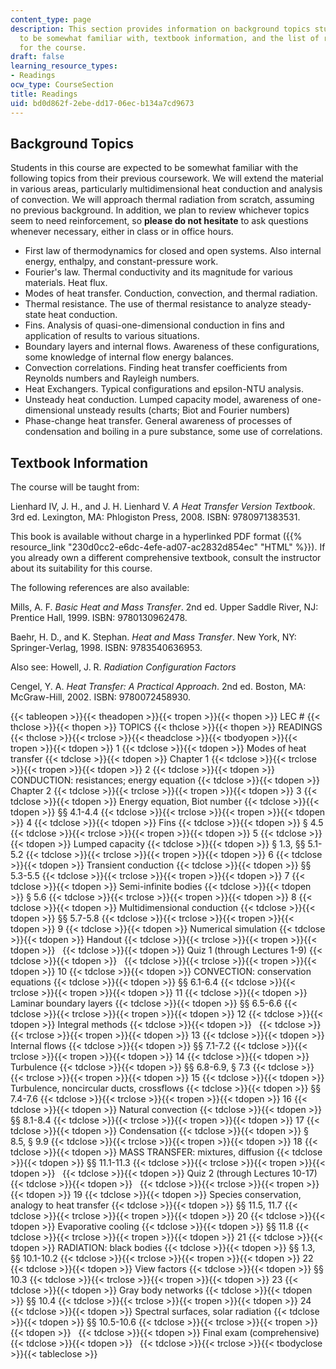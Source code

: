 ```yaml
---
content_type: page
description: This section provides information on background topics students are expected
  to be somewhat familiar with, textbook information, and the list of reading assignments
  for the course.
draft: false
learning_resource_types:
- Readings
ocw_type: CourseSection
title: Readings
uid: bd0d862f-2ebe-dd17-06ec-b134a7cd9673
---
```

## Background Topics

Students in this course are expected to be somewhat familiar with the following topics from their previous coursework. We will extend the material in various areas, particularly multidimensional heat conduction and analysis of convection. We will approach thermal radiation from scratch, assuming no previous background. In addition, we plan to review whichever topics seem to need reinforcement, so **please do not hesitate** to ask questions whenever necessary, either in class or in office hours.

- First law of thermodynamics for closed and open systems. Also internal energy, enthalpy, and constant-pressure work.
- Fourier's law. Thermal conductivity and its magnitude for various materials. Heat flux.
- Modes of heat transfer. Conduction, convection, and thermal radiation.
- Thermal resistance. The use of thermal resistance to analyze steady-state heat conduction.
- Fins. Analysis of quasi-one-dimensional conduction in fins and application of results to various situations.
- Boundary layers and internal flows. Awareness of these configurations, some knowledge of internal flow energy balances.
- Convection correlations. Finding heat transfer coefficients from Reynolds numbers and Rayleigh numbers.
- Heat Exchangers. Typical configurations and epsilon-NTU analysis.
- Unsteady heat conduction. Lumped capacity model, awareness of one-dimensional unsteady results (charts; Biot and Fourier numbers)
- Phase-change heat transfer. General awareness of processes of condensation and boiling in a pure substance, some use of correlations.

## Textbook Information

The course will be taught from:

Lienhard IV, J. H., and J. H. Lienhard V. *A Heat Transfer Version Textbook*. 3rd ed. Lexington, MA: Phlogiston Press, 2008. ISBN: 9780971383531.

This book is available without charge in a hyperlinked PDF format ({{% resource_link "230d0cc2-e6dc-4efe-ad07-ac2832d854ec" "HTML" %}}). If you already own a different comprehensive textbook, consult the instructor about its suitability for this course.

The following references are also available:

Mills, A. F. *Basic Heat and Mass Transfer*. 2nd ed. Upper Saddle River, NJ: Prentice Hall, 1999. ISBN: 9780130962478.

Baehr, H. D., and K. Stephan. *Heat and Mass Transfer*. New York, NY: Springer-Verlag, 1998. ISBN: 9783540636953.

Also see: Howell, J. R. *Radiation Configuration Factors*

Cengel, Y. A. *Heat Transfer: A Practical Approach*. 2nd ed. Boston, MA: McGraw-Hill, 2002. ISBN: 9780072458930.

{{< tableopen >}}{{< theadopen >}}{{< tropen >}}{{< thopen >}}
LEC #
{{< thclose >}}{{< thopen >}}
TOPICS
{{< thclose >}}{{< thopen >}}
READINGS
{{< thclose >}}{{< trclose >}}{{< theadclose >}}{{< tbodyopen >}}{{< tropen >}}{{< tdopen >}}
1
{{< tdclose >}}{{< tdopen >}}
Modes of heat transfer
{{< tdclose >}}{{< tdopen >}}
Chapter 1
{{< tdclose >}}{{< trclose >}}{{< tropen >}}{{< tdopen >}}
2
{{< tdclose >}}{{< tdopen >}}
CONDUCTION: resistances; energy equation
{{< tdclose >}}{{< tdopen >}}
Chapter 2
{{< tdclose >}}{{< trclose >}}{{< tropen >}}{{< tdopen >}}
3
{{< tdclose >}}{{< tdopen >}}
Energy equation, Biot number
{{< tdclose >}}{{< tdopen >}}
§§ 4.1-4.4
{{< tdclose >}}{{< trclose >}}{{< tropen >}}{{< tdopen >}}
4
{{< tdclose >}}{{< tdopen >}}
Fins
{{< tdclose >}}{{< tdopen >}}
§ 4.5
{{< tdclose >}}{{< trclose >}}{{< tropen >}}{{< tdopen >}}
5
{{< tdclose >}}{{< tdopen >}}
Lumped capacity
{{< tdclose >}}{{< tdopen >}}
§ 1.3, §§ 5.1-5.2
{{< tdclose >}}{{< trclose >}}{{< tropen >}}{{< tdopen >}}
6
{{< tdclose >}}{{< tdopen >}}
Transient conduction
{{< tdclose >}}{{< tdopen >}}
§§ 5.3-5.5
{{< tdclose >}}{{< trclose >}}{{< tropen >}}{{< tdopen >}}
7
{{< tdclose >}}{{< tdopen >}}
Semi-infinite bodies
{{< tdclose >}}{{< tdopen >}}
§ 5.6
{{< tdclose >}}{{< trclose >}}{{< tropen >}}{{< tdopen >}}
8
{{< tdclose >}}{{< tdopen >}}
Multidimensional conduction
{{< tdclose >}}{{< tdopen >}}
§§ 5.7-5.8
{{< tdclose >}}{{< trclose >}}{{< tropen >}}{{< tdopen >}}
9
{{< tdclose >}}{{< tdopen >}}
Numerical simulation
{{< tdclose >}}{{< tdopen >}}
Handout
{{< tdclose >}}{{< trclose >}}{{< tropen >}}{{< tdopen >}}
 
{{< tdclose >}}{{< tdopen >}}
Quiz 1 (through Lectures 1-9)
{{< tdclose >}}{{< tdopen >}}
 
{{< tdclose >}}{{< trclose >}}{{< tropen >}}{{< tdopen >}}
10
{{< tdclose >}}{{< tdopen >}}
CONVECTION: conservation equations
{{< tdclose >}}{{< tdopen >}}
§§ 6.1-6.4
{{< tdclose >}}{{< trclose >}}{{< tropen >}}{{< tdopen >}}
11
{{< tdclose >}}{{< tdopen >}}
Laminar boundary layers
{{< tdclose >}}{{< tdopen >}}
§§ 6.5-6.6
{{< tdclose >}}{{< trclose >}}{{< tropen >}}{{< tdopen >}}
12
{{< tdclose >}}{{< tdopen >}}
Integral methods
{{< tdclose >}}{{< tdopen >}}
 
{{< tdclose >}}{{< trclose >}}{{< tropen >}}{{< tdopen >}}
13
{{< tdclose >}}{{< tdopen >}}
Internal flows
{{< tdclose >}}{{< tdopen >}}
§§ 7.1-7.2
{{< tdclose >}}{{< trclose >}}{{< tropen >}}{{< tdopen >}}
14
{{< tdclose >}}{{< tdopen >}}
Turbulence
{{< tdclose >}}{{< tdopen >}}
§§ 6.8-6.9, § 7.3
{{< tdclose >}}{{< trclose >}}{{< tropen >}}{{< tdopen >}}
15
{{< tdclose >}}{{< tdopen >}}
Turbulence, noncircular ducts, crossflows
{{< tdclose >}}{{< tdopen >}}
§§ 7.4-7.6
{{< tdclose >}}{{< trclose >}}{{< tropen >}}{{< tdopen >}}
16
{{< tdclose >}}{{< tdopen >}}
Natural convection
{{< tdclose >}}{{< tdopen >}}
§§ 8.1-8.4
{{< tdclose >}}{{< trclose >}}{{< tropen >}}{{< tdopen >}}
17
{{< tdclose >}}{{< tdopen >}}
Condensation
{{< tdclose >}}{{< tdopen >}}
§ 8.5, § 9.9
{{< tdclose >}}{{< trclose >}}{{< tropen >}}{{< tdopen >}}
18
{{< tdclose >}}{{< tdopen >}}
MASS TRANSFER: mixtures, diffusion
{{< tdclose >}}{{< tdopen >}}
§§ 11.1-11.3
{{< tdclose >}}{{< trclose >}}{{< tropen >}}{{< tdopen >}}
 
{{< tdclose >}}{{< tdopen >}}
Quiz 2 (through Lectures 10-17)
{{< tdclose >}}{{< tdopen >}}
 
{{< tdclose >}}{{< trclose >}}{{< tropen >}}{{< tdopen >}}
19
{{< tdclose >}}{{< tdopen >}}
Species conservation, analogy to heat transfer
{{< tdclose >}}{{< tdopen >}}
§§ 11.5, 11.7
{{< tdclose >}}{{< trclose >}}{{< tropen >}}{{< tdopen >}}
20
{{< tdclose >}}{{< tdopen >}}
Evaporative cooling
{{< tdclose >}}{{< tdopen >}}
§§ 11.8
{{< tdclose >}}{{< trclose >}}{{< tropen >}}{{< tdopen >}}
21
{{< tdclose >}}{{< tdopen >}}
RADIATION: black bodies
{{< tdclose >}}{{< tdopen >}}
§§ 1.3, §§ 10.1-10.2
{{< tdclose >}}{{< trclose >}}{{< tropen >}}{{< tdopen >}}
22
{{< tdclose >}}{{< tdopen >}}
View factors
{{< tdclose >}}{{< tdopen >}}
§§ 10.3
{{< tdclose >}}{{< trclose >}}{{< tropen >}}{{< tdopen >}}
23
{{< tdclose >}}{{< tdopen >}}
Gray body networks
{{< tdclose >}}{{< tdopen >}}
§§ 10.4
{{< tdclose >}}{{< trclose >}}{{< tropen >}}{{< tdopen >}}
24
{{< tdclose >}}{{< tdopen >}}
Spectral surfaces, solar radiation
{{< tdclose >}}{{< tdopen >}}
§§ 10.5-10.6
{{< tdclose >}}{{< trclose >}}{{< tropen >}}{{< tdopen >}}
 
{{< tdclose >}}{{< tdopen >}}
Final exam (comprehensive)
{{< tdclose >}}{{< tdopen >}}
 
{{< tdclose >}}{{< trclose >}}{{< tbodyclose >}}{{< tableclose >}}